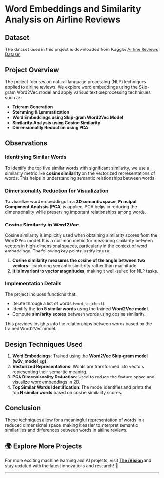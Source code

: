 # Word Embeddings and Similarity Analysis on Airline Reviews

## Dataset
The dataset used in this project is downloaded from Kaggle:
[Airline Reviews Dataset](https://www.kaggle.com/datasets/chaudharyanshul/airline-reviews)

## Project Overview
The project focuses on natural language processing (NLP) techniques applied to airline reviews. We explore word embeddings using the Skip-gram Word2Vec model and apply various text preprocessing techniques such as:

- **Trigram Generation**
- **Stemming & Lemmatization**
- **Word Embeddings using Skip-gram Word2Vec Model**
- **Similarity Analysis using Cosine Similarity**
- **Dimensionality Reduction using PCA**

## Observations

### Identifying Similar Words
To identify the top five similar words with significant similarity, we use a similarity metric like **cosine similarity** on the vectorized representations of words. This helps in understanding semantic relationships between words.

### Dimensionality Reduction for Visualization
To visualize word embeddings in a **2D semantic space**, **Principal Component Analysis (PCA)** is applied. PCA helps in reducing the dimensionality while preserving important relationships among words.

### Cosine Similarity in Word2Vec
Cosine similarity is implicitly used when obtaining similarity scores from the Word2Vec model. It is a common metric for measuring similarity between vectors in high-dimensional spaces, particularly in the context of word embeddings. The following key points justify its use:
1. **Cosine similarity measures the cosine of the angle between two vectors**—capturing semantic similarity rather than magnitude.
2. **It is invariant to vector magnitudes**, making it well-suited for NLP tasks.

### Implementation Details
The project includes functions that:
- Iterate through a list of words (`word_to_check`).
- Identify the **top 5 similar words** using the trained **Word2Vec model**.
- Compute **similarity scores** between words using cosine similarity.

This provides insights into the relationships between words based on the trained Word2Vec model.

## Design Techniques Used
1. **Word Embeddings**: Trained using the **Word2Vec Skip-gram model (w2v_model_sg)**.
2. **Vectorized Representations**: Words are transformed into vectors representing their semantic meaning.
3. **PCA Dimensionality Reduction**: Used to reduce the feature space and visualize word embeddings in 2D.
4. **Top Similar Words Identification**: The model identifies and prints the top **N similar words** based on cosine similarity scores.

## Conclusion
These techniques allow for a meaningful representation of words in a reduced dimensional space, making it easier to interpret semantic similarities and differences between words in airline reviews.

## 🌍 Explore More Projects  
For more exciting machine learning and AI projects, visit **[The iVision](https://theivision.wordpress.com/)** and stay updated with the latest innovations and research! 🚀  

---
